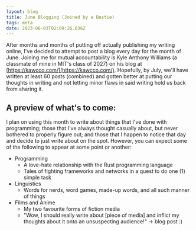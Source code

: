 ```yaml
---
layout: blog
title: June Blogging (Joined by a Bestie)
tags: meta
date: 2023-06-03T02:09:26.636Z
---
```

After months and months of putting off actually publishing my writing online, I've decided to attempt to post a blog every day for the month of June. Joining me for mutual accountability is Kyle Anthony Williams (a classmate of mine in MIT's class of 2027) on his blog at [https://kawcco.com/](https://kawcco.com/). Hopefully, by July, we'll have written at least 60 posts (combined) and gotten better at putting our thoughts in writing and not letting minor flaws in said writing hold us back from sharing it.
## A preview of what's to come:
I plan on using this month to write about things that I've done with programming; those that I've always thought casually about, but never bothered to properly figure out; and those that I happen to notice that day and decide to just write about on the spot. However, you can expect some of the following to appear at some point or another:
- Programming
  - A love-hate relationship with the Rust programming language
  - Tales of fighting frameworks and networks in a quest to do one (1) simple task
- Linguistics
  - Words for nerds, word games, made-up words, and all such manner of things
- Films and Anime
  - My two favourite forms of fiction media
  - "Wow, I should really write about [piece of media] and inflict my thoughts about it onto an unsuspecting audience!" → blog post :)
